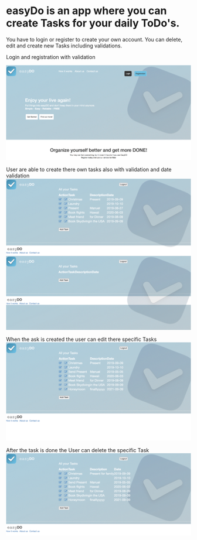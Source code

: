 # easyDo is an app where you can create Tasks for your daily ToDo's.
You have to login or register to create your own account. 
You can delete, edit and create new Tasks including validations.

Login and registration with validation

![GitHub Logo](/Video/login.gif)

User are able to create there own tasks also with validation and date validation
![GitHub Logo](/Video/create.gif)
![GitHub Logo](/Video/createTaskError.gif)

When the ask is created the user can edit there specific Tasks
![GitHub Logo](/Video/edit.gif)

After the task is done the User can delete the specific Task
![GitHub Logo](/Video/done.gif)


